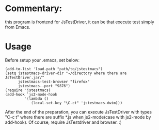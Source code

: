 # Commentary:
this program is frontend for JsTestDriver, it can be that execute test simply from Emacs.

# Usage

Before setup your .emacs, set below:

    (add-to-list 'load-path "path/to/jstestmacs")
    (setq jstestmacs-driver-dir "~/directory where there are JsTestDriver.jar/"
          jstestmacs-test-browser "firefox"
          jstestmacs--port "9876")
    (require 'jstestmacs)
    (add-hook 'js2-mode-hook
             '(lambda ()
                (local-set-key "\C-ct" 'jstestmacs-dwim)))

After the end of the preparation, you can execute JsTestDriver with types
"C-c t" where there are suffix *.js when js2-mode(case with js2-mode by add-hook).
Of course, require JsTestdriver and browser. :)
